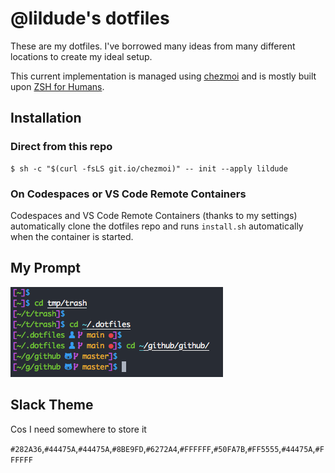 # @lildude's dotfiles

These are my dotfiles. I've borrowed many ideas from many different locations to create my ideal setup.

This current implementation is managed using [chezmoi](https://chezmoi.io/) and is mostly built upon [ZSH for Humans](https://github.com/romkatv/zsh4humans).

## Installation

### Direct from this repo

```console
$ sh -c "$(curl -fsLS git.io/chezmoi)" -- init --apply lildude
```

### On Codespaces or VS Code Remote Containers

Codespaces and VS Code Remote Containers (thanks to my settings) automatically clone the dotfiles repo and runs `install.sh` automatically when the container is started.

## My Prompt

![My Prompt](prompt.png)

## Slack Theme

Cos I need somewhere to store it

`#282A36`,`#44475A`,`#44475A`,`#8BE9FD`,`#6272A4`,`#FFFFFF`,`#50FA7B`,`#FF5555`,`#44475A`,`#FFFFFF`